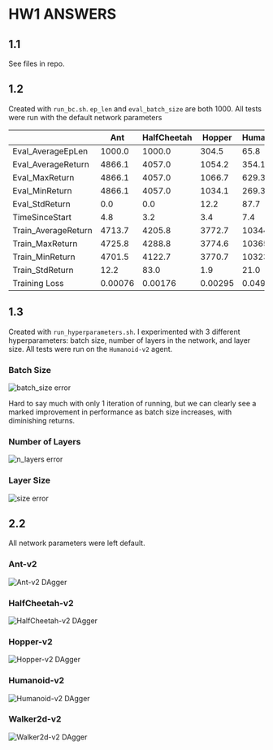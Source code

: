 # HW1 ANSWERS

## 1.1

See files in repo.

## 1.2

Created with `run_bc.sh`. `ep_len` and `eval_batch_size` are both 1000. All tests were run with the default network parameters

|                     | Ant     | HalfCheetah | Hopper  | Humanoid | Walker |
|---------------------|---------|-------------|---------|----------|--------|
| Eval_AverageEpLen   | 1000.0  | 1000.0      | 304.5   | 65.8     | 1000.0 |
| Eval_AverageReturn  | 4866.1  | 4057.0      | 1054.2  | 354.1    | 5434.3 |
| Eval_MaxReturn      | 4866.1  | 4057.0      | 1066.7  | 629.3    | 5434.3 |
| Eval_MinReturn      | 4866.1  | 4057.0      | 1034.1  | 269.3    | 5434.3 |
| Eval_StdReturn      | 0.0     | 0.0         | 12.2    | 87.7     | 0.0    |
| TimeSinceStart      | 4.8     | 3.2         | 3.4     | 7.4      | 4.3    |
| Train_AverageReturn | 4713.7  | 4205.8      | 3772.7  | 10344.5  | 5566.8 |
| Train_MaxReturn     | 4725.8  | 4288.8      | 3774.6  | 10365.5  | 5576.8 |
| Train_MinReturn     | 4701.5  | 4122.7      | 3770.7  | 10323.5  | 5557.6 |
| Train_StdReturn     | 12.2    | 83.0        | 1.9     | 21.0     | 9.4    |
| Training Loss       | 0.00076 | 0.00176     | 0.00295 | 0.0497   | 0.0066 |

## 1.3

Created with `run_hyperparameters.sh`. I experimented with 3 different hyperparameters: batch size, number of layers in the network, and layer size. All tests were run on the `Humanoid-v2` agent.

### Batch Size

![batch_size error](data/hyperparameters/batch_size.png)

Hard to say much with only 1 iteration of running, but we can clearly see a marked improvement in performance as batch size increases, with diminishing returns.

### Number of Layers

![n_layers error](data/hyperparameters/n_layers.png)

### Layer Size

![size error](data/hyperparameters/size.png)

## 2.2

All network parameters were left default.

### Ant-v2

![Ant-v2 DAgger](data/dagger/Ant-v2.png)

### HalfCheetah-v2

![HalfCheetah-v2 DAgger](data/dagger/HalfCheetah-v2.png)

### Hopper-v2

![Hopper-v2 DAgger](data/dagger/Hopper-v2.png)

### Humanoid-v2

![Humanoid-v2 DAgger](data/dagger/Humanoid-v2.png)

### Walker2d-v2

![Walker2d-v2 DAgger](data/dagger/Walker2d-v2.png)

